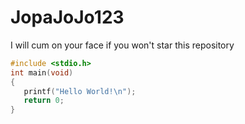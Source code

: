 # JopaJoJo123
I will cum on your face if you won't star this repository
```c
#include <stdio.h>
int main(void)
{
   printf("Hello World!\n");
   return 0;
}
```